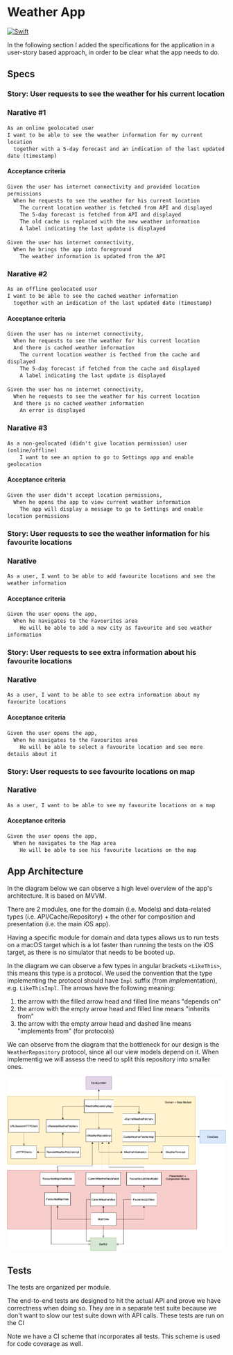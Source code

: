 # Weather App

[![Swift](https://github.com/alexdmotoc/dvt-weather-app/actions/workflows/CI.yml/badge.svg)](https://github.com/alexdmotoc/dvt-weather-app/actions/workflows/CI.yml)

In the following section I added the specifications for the application in a user-story based approach, in order to be clear what the app needs to do.

## Specs

### Story: User requests to see the weather for his current location

### Narative #1

```
As an online geolocated user
I want to be able to see the weather information for my current location
  together with a 5-day forecast and an indication of the last updated date (timestamp)
```

#### Acceptance criteria

```
Given the user has internet connectivity and provided location permissions
  When he requests to see the weather for his current location
    The current location weather is fetched from API and displayed
    The 5-day forecast is fetched from API and displayed
    The old cache is replaced with the new weather information
    A label indicating the last update is displayed

Given the user has internet connectivity,
  When he brings the app into foreground
    The weather information is updated from the API
``` 

### Narative #2

```
As an offline geolocated user
I want to be able to see the cached weather information
  together with an indication of the last updated date (timestamp)
```

#### Acceptance criteria

```
Given the user has no internet connectivity,
  When he requests to see the weather for his current location
  And there is cached weather information
    The current location weather is fecthed from the cache and displayed
    The 5-day forecast if fetched from the cache and displayed
    A label indicating the last update is displayed
    
Given the user has no internet connectivity,
  When he requests to see the weather for his current location
  And there is no cached weather information
    An error is displayed
```

### Narative #3

```
As a non-geolocated (didn't give location permission) user (online/offline)
    I want to see an option to go to Settings app and enable geolocation
```

#### Acceptance criteria

```
Given the user didn't accept location permissions,
  When he opens the app to view current weather information
    The app will display a message to go to Settings and enable location permissions
```

### Story: User requests to see the weather information for his favourite locations

### Narative

```
As a user, I want to be able to add favourite locations and see the weather information
```

#### Acceptance criteria

```
Given the user opens the app,
  When he navigates to the Favourites area
    He will be able to add a new city as favourite and see weather information
```

### Story: User requests to see extra information about his favourite locations

### Narative

```
As a user, I want to be able to see extra information about my favourite locations
```

#### Acceptance criteria

```
Given the user opens the app,
  When he navigates to the Favourites area
    He will be able to select a favourite location and see more details about it
```

### Story: User requests to see favourite locations on map

### Narative

```
As a user, I want to be able to see my favourite locations on a map
```

#### Acceptance criteria

```
Given the user opens the app,
  When he navigates to the Map area
    He will be able to see his favourite locations on the map
```


## App Architecture

In the diagram below we can observe a high level overview of the app's architecture. It is based on MVVM. 

There are 2 modules, one for the domain (i.e. Models) and data-related types (i.e. API/Cache/Repository) + the other for composition and presentation (i.e. the main iOS app).

Having a specific module for domain and data types allows us to run tests on a macOS target which is a lot faster than running the tests on the iOS target, as there is no simulator that needs to be booted up.

In the diagram we can observe a few types in angular brackets `<LikeThis>`, this means this type is a protocol. We used the convention that the type implementing the protocol should have `Impl` suffix (from *impl*ementation), e.g. `LikeThisImpl`. 
The arrows have the following meaning:
1. the arrow with the filled arrow head and filled line means "depends on"
2. the arrow with the empty arrow head and filled line means "inherits from" 
3. the arrow with the empty arrow head and dashed line means "implements from" (for protocols)

We can observe from the diagram that the bottleneck for our design is the `WeatherRepository` protocol, since all our view models depend on it. When implementig we will assess the need to split this repository into smaller ones. 

![](architecture.png)

## Tests

The tests are organized per module.

The end-to-end tests are designed to hit the actual API and prove we have correctness when doing so. They are in a separate test suite because we don't want to slow our test suite down with API calls. These tests are run on the CI

Note we have a CI scheme that incorporates all tests. This scheme is used for code coverage as well.
